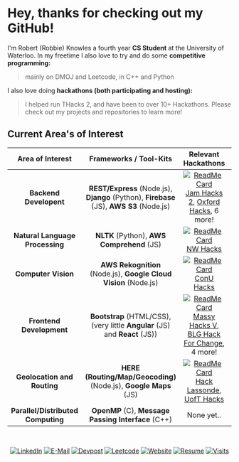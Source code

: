 # Hey, thanks for checking out my GitHub!

I'm Robert (Robbie) Knowles a fourth year **CS Student** at the University of Waterloo. In my freetime I also love to try and do some **competitive programming:**
> mainly on DMOJ and Leetcode, in C++ and Python

I also love doing **hackathons (both participating and hosting):**
> I helped run THacks 2, and have been to over 10+ Hackathons. Please check out my projects and repositories to learn more!
> 
## Current Area's of Interest 

| Area of Interest                   | Frameworks / Tool-Kits                                                                       | Relevant Hackathons                                                                                                                         |  Relative Interest     | 
| :----:                             |    :----:                                                                                    | :----:                                                                                                                                      |     :----:  |
| __Backend Developent__             | __REST/Express__ (Node.js), __Django__ (Python), __Firebase__ (JS), __AWS S3__ (Node.js)     | [![ReadMe Card](https://github-readme-stats.vercel.app/api/pin/?username=rbrtknwls&repo=NW-Hacks-2021)](https://github.com/rbrtknwls/NW-Hacks-2021) [Jam Hacks 2](https://github.com/rbrtknwls/Jamhacks-2), [Oxford Hacks](https://github.com/rbrtknwls/OxfordHacks-2020), 6 more!          | ![50%](https://progress-bar.dev/100)    |
| __Natural Language Processing__    | __NLTK__ (Python), __AWS Comprehend__ (JS)                                                   | [![ReadMe Card](https://github-readme-stats.vercel.app/api/pin/?username=rbrtknwls&repo=ConUHacks)](https://github.com/rbrtknwls/ConUHacks)   [NW Hacks](https://github.com/rbrtknwls/NW-Hacks-2021)                                                                                                                                               | ![50%](https://progress-bar.dev/85)    |
| __Computer Vision__                | __AWS Rekognition__ (Node.js), __Google Cloud Vision__ (Node.js)                             | [![ReadMe Card](https://github-readme-stats.vercel.app/api/pin/?username=rbrtknwls&repo=UofTHacks7)](https://github.com/rbrtknwls/UofTHacks7) [ConU Hacks](https://github.com/rbrtknwls/ConUHacks)                                                                                           | ![50%](https://progress-bar.dev/50)    |
| __Frontend Development__           | __Bootstrap__ (HTML/CSS), (very little __Angular__ (JS) and __React__ (JS))                  | [![ReadMe Card](https://github-readme-stats.vercel.app/api/pin/?username=rbrtknwls&repo=Jamhacks-2)](https://github.com/rbrtknwls/Jamhacks-2)[Massy Hacks V](https://github.com/rbrtknwls/Student-Dashboard), [BLG Hack For Change](https://github.com/rbrtknwls/BLGHackForChange), 4 more!  | ![50%](https://progress-bar.dev/35)    |
| __Geolocation and Routing__        | __HERE (Routing/Map/Geocoding)__ (Node.js), __Google Maps__ (JS)                             | [![ReadMe Card](https://github-readme-stats.vercel.app/api/pin/?username=rbrtknwls&repo=OxfordHacks-2020)](https://github.com/rbrtknwls/OxfordHacks-2020)[Hack Lassonde](https://github.com/EzNav/eznav.github.io), [UofT Hacks](https://github.com/rbrtknwls/Credid-UofTHacks7)             | ![50%](https://progress-bar.dev/55)    |
| __Parallel/Distributed Computing__ | __OpenMP__ (C), __Message Passing Interface__ (C++)                                          | None yet..                                                                                                                                                                                                                                                                                   | ![50%](https://progress-bar.dev/55)    |




<br><p align="center">
  [![LinkedIn](https://img.shields.io/badge/LinkedIn--369?style=flat-square&logo=linkedin&logoColor=white&color=blue)](https://www.linkedin.com/in/robbie-knowles)
  [![E-Mail](https://img.shields.io/badge/Email--2a8?style=flat-square&logo=gmail&logoColor=white)](mailto:r2knowle@uwaterloo.ca)
  [![Devpost](https://img.shields.io/badge/Devpost--031?style=flat-square&logo=dev.to&logoColor=white)](https://devpost.com/rbrtknwls?ref_content=user-portfolio&ref_feature=portfolio&ref_medium=global-nav)
  [![Leetcode](https://img.shields.io/badge/LeetCode--FA2?style=flat-square&logo=leetcode&logoColor=white)](https://leetcode.com/RobbK/)
  [![Website](https://img.shields.io/badge/OnlineCV--C20?style=flat-square&logo=codersrank&logoColor=white)](https://rbrtknwls.com/)
  [![Resume](https://img.shields.io/badge/Resume--157?style=flat-square&logo=docusign&logoColor=white)](https://rbrtknwls.com/)
  [![Visits](https://komarev.com/ghpvc/?username=rbrtknwls&logo=GitHub&label=Github%20Visits&color=336699&logoColor=white&style=flat-square)](https://github.com/rbrtknwls)
</p>

 
